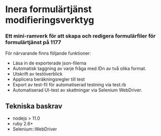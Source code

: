 # Inera formulärtjänst modifieringsverktyg
### Ett mini-ramverk för att skapa och redigera formulärfiler för formulärtjänst på 1177

För närvarande finns följande funktioner:
- Läsa in de exporterade json-filerna 
- Automatisk taggning av varje fråga med IDn av två olika format.
- Utskrift av testöverblick
- Applicera beräkningsregler till test
- Export av test-fil för automatiserad testning via test.rb
- Automatiserad UI-test av skattningar via Selenium WebDriver. 

## Tekniska baskrav
  - nodejs > 11.0
  - ruby 2.6+
  - Selenium::WebDriver
